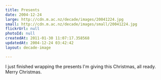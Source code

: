```yaml
---
title: Presents
date: 2004-12-24
large: http://cdn.m.ac.nz/decade/images/20041224.jpg
small: http://cdn.m.ac.nz/decade/images/small/20041224.jpg
flickrUrl: null
photoId: null
createdAt: 2011-01-30 11:07:17.358568
updatedAt: 2004-12-24 03:42:42
layout: decade-image

---
```

I just finished wrapping the presents I'm giving this Christmas, all ready. Merry Christmas.
